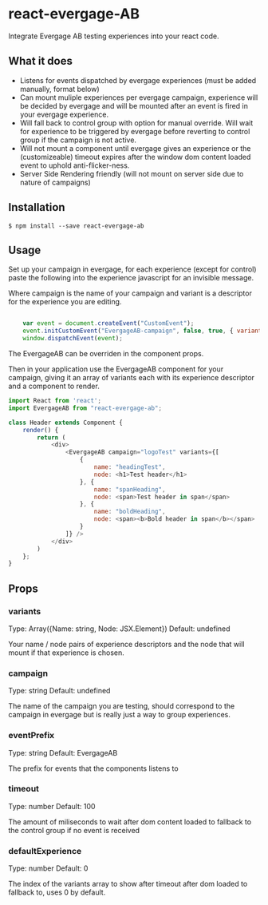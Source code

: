 # react-evergage-AB

Integrate Evergage AB testing experiences into your react code.


## What it does

 - Listens for events dispatched by evergage experiences (must be added manually, format below)
 - Can mount muliple experiences per evergage campaign, experience will be decided by evergage and will be mounted after an event is fired in your evergage experience.
 - Will fall back to control group with option for manual override. Will wait for experience to be triggered by evergage before reverting to control group if the campaign is not active.
 - Will not mount a component until evergage gives an experience or the (customizeable) timeout expires after the window dom content loaded event to uphold anti-flicker-ness. 
 - Server Side Rendering friendly (will not mount on server side due to nature of campaigns)

## Installation

```
$ npm install --save react-evergage-ab
```

## Usage

Set up your campaign in evergage, for each experience (except for control) paste the following into the experience javascript for an invisible message.

Where campaign is the name of your campaign and variant is a descriptor for the experience you are editing.

```javascript    

    var event = document.createEvent("CustomEvent");
    event.initCustomEvent("EvergageAB-campaign", false, true, { variant: "variant"});
    window.dispatchEvent(event);

```
The EvergageAB can be overriden in the component props. 

Then in your application use the EvergageAB component for your campaign, giving it an array of variants each with its experience descriptor and a component to render.

```javascript
import React from 'react';
import EvergageAB from "react-evergage-ab";

class Header extends Component {
    render() {
        return (
            <div>
                <EvergageAB campaign="logoTest" variants={[
                    {
                        name: "headingTest",
                        node: <h1>Test header</h1>
                    }, {
                        name: "spanHeading",
                        node: <span>Test header in span</span>
                    }, {
                        name: "boldHeading",
                        node: <span><b>Bold header in span</b></span>
                    }
                ]} />
            </div>
        )
    };
}

```


## Props

### variants

Type: Array({Name: string, Node: JSX.Element}) Default: undefined

Your name / node pairs of experience descriptors and the node that will mount if that experience is chosen.

### campaign

Type: string  Default: undefined

The name of the campaign you are testing, should correspond to the campaign in evergage but is really just a way to group experiences.

### eventPrefix

Type: string Default: EvergageAB

The prefix for events that the components listens to

### timeout

Type: number Default: 100

The amount of miliseconds to wait after dom content loaded to fallback to the control group if no event is received

### defaultExperience

Type: number Default: 0

The index of the variants array to show after timeout after dom loaded to fallback to, uses 0 by default.